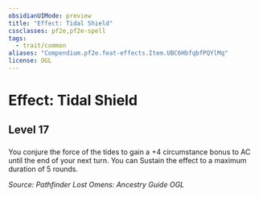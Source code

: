 ```yaml
---
obsidianUIMode: preview
title: "Effect: Tidal Shield"
cssclasses: pf2e,pf2e-spell
tags:
  - trait/common
aliases: "Compendium.pf2e.feat-effects.Item.UBC6HbfqbfPQYlMq"
license: OGL
---
```

# Effect: Tidal Shield
## Level 17
### 






You conjure the force of the tides to gain a +4 circumstance bonus to AC until the end of your next turn. You can Sustain the effect to a maximum duration of 5 rounds.

*Source: Pathfinder Lost Omens: Ancestry Guide*
*OGL*
